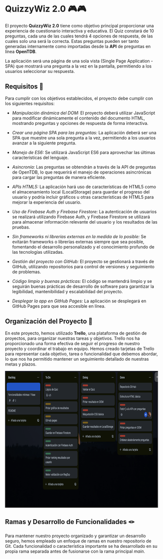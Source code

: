 # QuizzyWiz 2.0 🎮🎮


El proyecto **QuizzyWiz 2.0** tiene como objetivo principal proporcionar una experiencia de cuestionario interactiva y educativa. El Quiz constará de 10 preguntas, cada una de las cuales tendrá 4 opciones de respuesta, de las cuales solo una será la correcta. Estas preguntas pueden ser tanto generadas internamente como importadas desde la **API** de preguntas en línea **OpenTDB**.

La aplicación será una página de una sola vista (Single Page Application - SPA) que mostrará una pregunta a la vez en la pantalla, permitiendo a los usuarios seleccionar su respuesta.

## Requisitos 💯
Para cumplir con los objetivos establecidos, el proyecto debe cumplir con los siguientes requisitos:

- *Manipulación dinámica del DOM:* El proyecto deberá utilizar JavaScript para modificar dinámicamente el contenido del documento HTML, mostrando preguntas y opciones de respuesta de forma interactiva.

- *Crear una página SPA para las preguntas:* La aplicación deberá ser una SPA que muestre una sola pregunta a la vez, permitiendo a los usuarios avanzar a la siguiente pregunta.

- *Manejo de ES6:* Se utilizará JavaScript ES6 para aprovechar las últimas características del lenguaje.

- *Asincronía:* Las preguntas se obtendrán a través de la API de preguntas de OpenTDB, lo que requerirá el manejo de operaciones asincrónicas para cargar las preguntas de manera eficiente.

- *APIs HTML5:* La aplicación hará uso de características de HTML5 como el almacenamiento local (LocalStorage) para guardar el progreso del usuario y podría incluir gráficos u otras características de HTML5 para mejorar la experiencia del usuario.

- *Uso de Firebase Auth y Firebase Firestore:* La autenticación de usuarios se realizará utilizando Firebase Auth, y Firebase Firestore se utilizará para almacenar información relevante del usuario y los resultados de las pruebas.

- *Sin frameworks ni librerías externas en la medida de lo posible:* Se evitarán frameworks o librerías externas siempre que sea posible, fomentando el desarrollo personalizado y el conocimiento profundo de las tecnologías utilizadas.

- *Gestión del proyecto con GitHub:* El proyecto se gestionará a través de GitHub, utilizando repositorios para control de versiones y seguimiento de problemas.

- *Código limpio y buenas prácticas:* El código se mantendrá limpio y se seguirán buenas prácticas de desarrollo de software para garantizar la legibilidad, mantenibilidad y escalabilidad del proyecto.

- *Desplegar la app en GitHub Pages:* La aplicación se desplegará en GitHub Pages para que sea accesible en línea.

## Organización del Proyecto 💬

En este proyecto, hemos utilizado **Trello**, una plataforma de gestión de proyectos, para organizar nuestras tareas y objetivos. Trello nos ha proporcionado una forma efectiva de seguir el progreso de nuestro proyecto y coordinar el trabajo en equipo. Hemos creado tarjetas de Trello para representar cada objetivo, tarea o funcionalidad que debemos abordar, lo que nos ha permitido mantener un seguimiento detallado de nuestras metas y plazos.

<img src="trello.png" width="750" height="450"/>

## Ramas y Desarrollo de Funcionalidades 🪢

Para mantener nuestro proyecto organizado y garantizar un desarrollo seguro, hemos empleado un enfoque de ramas en nuestro repositorio de Git. Cada funcionalidad o característica importante se ha desarrollado en su propia rama separada antes de fusionarse con la rama principal *main*.


